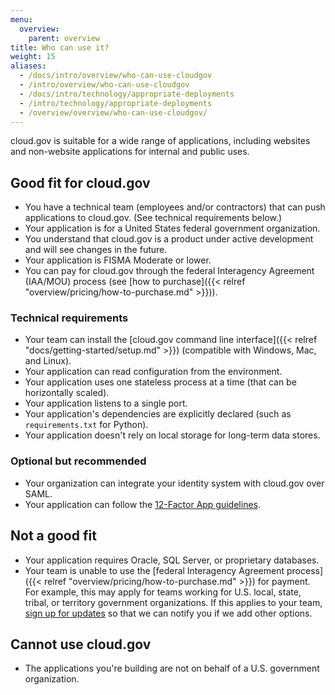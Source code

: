 ```yaml
---
menu:
  overview:
    parent: overview
title: Who can use it?
weight: 15
aliases:
  - /docs/intro/overview/who-can-use-cloudgov
  - /intro/overview/who-can-use-cloudgov
  - /docs/intro/technology/appropriate-deployments
  - /intro/technology/appropriate-deployments
  - /overview/overview/who-can-use-cloudgov/
---
```


cloud.gov is suitable for a wide range of applications, including websites and non-website applications for internal and public uses.

## Good fit for cloud.gov

- You have a technical team (employees and/or contractors) that can push applications to cloud.gov. (See technical requirements below.)
- Your application is for a United States federal government organization.
- You understand that cloud.gov is a product under active development and will see changes in the future.
- Your application is FISMA Moderate or lower.
- You can pay for cloud.gov through the federal Interagency Agreement (IAA/MOU) process (see [how to purchase]({{< relref "overview/pricing/how-to-purchase.md" >}})).

### Technical requirements

- Your team can install the [cloud.gov command line interface]({{< relref "docs/getting-started/setup.md" >}}) (compatible with Windows, Mac, and Linux).
- Your application can read configuration from the environment.
- Your application uses one stateless process at a time (that can be horizontally scaled).
- Your application listens to a single port.
- Your application's dependencies are explicitly declared (such as `requirements.txt` for Python).
- Your application doesn't rely on local storage for long-term data stores.

### Optional but recommended
- Your organization can integrate your identity system with cloud.gov over SAML.
- Your application can follow the [12-Factor App guidelines](https://12factor.net/).

## Not a good fit

- Your application requires Oracle, SQL Server, or proprietary databases.
- Your team is unable to use the [federal Interagency Agreement process]({{< relref "overview/pricing/how-to-purchase.md" >}}) for payment. For example, this may apply for teams working for U.S. local, state, tribal, or territory government organizations. If this applies to your team, [sign up for updates](/#updates) so that we can notify you if we add other options.

## Cannot use cloud.gov

- The applications you're building are not on behalf of a U.S. government organization.
